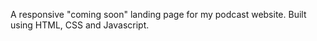 A responsive "coming soon" landing page for my podcast website. Built using HTML, CSS and Javascript.
